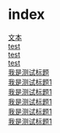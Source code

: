 # index 
<a href="/e48ed759-e455-4347-9845-384dfa655c6d.html" >文本</a><br/><a href="/4874799d-e2bf-4eb9-85c4-d6b7901d799a.html" >test</a><br/><a href="/55dd91e3-1aed-48c8-ad4a-80b2d514ab4c.html" >test</a><br/><a href="/4fef817d-27ba-40c3-b6cd-0b01c15f09cc.html" >test</a><br/><a href="/e75b3218-42a2-4c35-ba69-b45fadab037e.html" >我是测试标题</a><br/><a href="/4a133f20-0e8a-4188-9945-490dd58204f4.html" >我是测试标题1</a><br/><a href="/0f3cc055-1d50-4e6f-8a4f-4482f41b7f42.html" >我是测试标题1</a><br/><a href="/c03202b4-b0fe-4e2d-91c4-b5084a26ec3a.html" >我是测试标题1</a><br/><a href="/dbaba85a-1476-4f36-a301-ce4ef5744e7f.html" >我是测试标题1</a><br/><a href="/0b45378f-1757-4083-8593-6d331dadbec6.html" >我是测试标题1</a><br/>